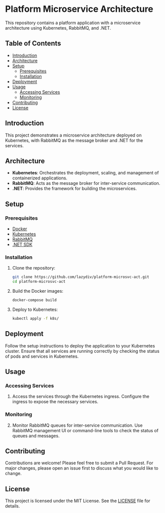 # Platform Microservice Architecture

This repository contains a platform application with a microservice architecture using Kubernetes, RabbitMQ, and .NET.

## Table of Contents

- [Introduction](#introduction)
- [Architecture](#architecture)
- [Setup](#setup)
  - [Prerequisites](#prerequisites)
  - [Installation](#installation)
- [Deployment](#deployment)
- [Usage](#usage)
  - [Accessing Services](#accessing-services)
  - [Monitoring](#monitoring)
- [Contributing](#contributing)
- [License](#license)

## Introduction

This project demonstrates a microservice architecture deployed on Kubernetes, with RabbitMQ as the message broker and .NET for the services.

## Architecture

- **Kubernetes**: Orchestrates the deployment, scaling, and management of containerized applications.
- **RabbitMQ**: Acts as the message broker for inter-service communication.
- **.NET**: Provides the framework for building the microservices.

## Setup

### Prerequisites

- [Docker](https://www.docker.com/get-started)
- [Kubernetes](https://kubernetes.io/docs/setup/)
- [RabbitMQ](https://www.rabbitmq.com/download.html)
- [.NET SDK](https://dotnet.microsoft.com/download)

### Installation

1. Clone the repository:
    ```sh
    git clone https://github.com/lazydiv/platform-microsvc-act.git
    cd platform-microsvc-act
    ```

2. Build the Docker images:
    ```sh
    docker-compose build
    ```

3. Deploy to Kubernetes:
    ```sh
    kubectl apply -f k8s/
    ```

## Deployment

Follow the setup instructions to deploy the application to your Kubernetes cluster. Ensure that all services are running correctly by checking the status of pods and services in Kubernetes.

## Usage

### Accessing Services

1. Access the services through the Kubernetes ingress. Configure the ingress to expose the necessary services.

### Monitoring

2. Monitor RabbitMQ queues for inter-service communication. Use RabbitMQ management UI or command-line tools to check the status of queues and messages.

## Contributing

Contributions are welcome! Please feel free to submit a Pull Request. For major changes, please open an issue first to discuss what you would like to change.

## License

This project is licensed under the MIT License. See the [LICENSE](LICENSE) file for details.
